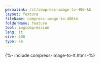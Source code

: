```yaml
---
permalink: /it/compress-image-to-400-kb
layout: feature
fileName: compress-image-to-400kb
folderName: feature
tool: imgcompression
lang: it
size: 400
type: kb
---
```


{%- include compress-image-to-X.html -%}

